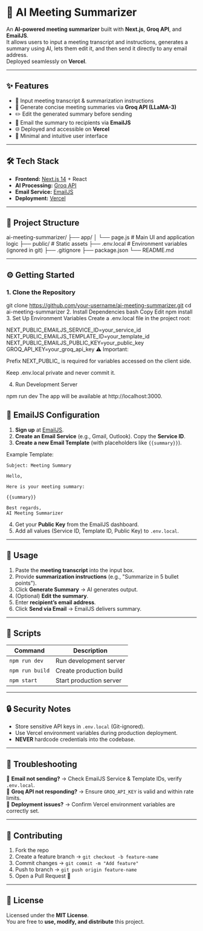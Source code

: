 # 📝 AI Meeting Summarizer

An **AI-powered meeting summarizer** built with **Next.js**, **Groq API**, and **EmailJS**.  
It allows users to input a meeting transcript and instructions, generates a summary using AI, lets them edit it, and then send it directly to any email address.  
Deployed seamlessly on **Vercel**.  

---

## ✨ Features
- 📄 Input meeting transcript & summarization instructions  
- 🤖 Generate concise meeting summaries via **Groq API (LLaMA-3)**  
- ✏️ Edit the generated summary before sending  
- 📧 Email the summary to recipients via **EmailJS**  
- 🌐 Deployed and accessible on **Vercel**  
- 🎨 Minimal and intuitive user interface  

---

## 🛠 Tech Stack
- **Frontend:** [Next.js 14](https://nextjs.org/) + React  
- **AI Processing:** [Groq API](https://groq.com/)  
- **Email Service:** [EmailJS](https://www.emailjs.com/)  
- **Deployment:** [Vercel](https://vercel.com/)  

---

## 📂 Project Structure
ai-meeting-summarizer/
├── app/
│ └── page.js # Main UI and application logic
├── public/ # Static assets
├── .env.local # Environment variables (ignored in git)
├── .gitignore
├── package.json
└── README.md



---

## ⚙️ Getting Started

### 1. Clone the Repository

git clone https://github.com/your-username/ai-meeting-summarizer.git
cd ai-meeting-summarizer
2. Install Dependencies
bash
Copy
Edit
npm install
3. Set Up Environment Variables
Create a .env.local file in the project root:

NEXT_PUBLIC_EMAILJS_SERVICE_ID=your_service_id
NEXT_PUBLIC_EMAILJS_TEMPLATE_ID=your_template_id
NEXT_PUBLIC_EMAILJS_PUBLIC_KEY=your_public_key
GROQ_API_KEY=your_groq_api_key
⚠️ Important:

Prefix NEXT_PUBLIC_ is required for variables accessed on the client side.

Keep .env.local private and never commit it.

4. Run Development Server

npm run dev
The app will be available at http://localhost:3000.
## 📧 EmailJS Configuration  

1. **Sign up** at [EmailJS](https://www.emailjs.com/).  
2. **Create an Email Service** (e.g., Gmail, Outlook). Copy the **Service ID**.  
3. **Create a new Email Template** (with placeholders like `{{summary}}`).  

Example Template:
```
Subject: Meeting Summary

Hello,

Here is your meeting summary:

{{summary}}

Best regards,
AI Meeting Summarizer
```
4. Get your **Public Key** from the EmailJS dashboard.  
5. Add all values (Service ID, Template ID, Public Key) to `.env.local`.  

---

## 🧪 Usage
1. Paste the **meeting transcript** into the input box.  
2. Provide **summarization instructions** (e.g., "Summarize in 5 bullet points").  
3. Click **Generate Summary** → AI generates output.  
4. (Optional) **Edit the summary**.  
5. Enter **recipient’s email address**.  
6. Click **Send via Email** → EmailJS delivers summary.  

---

## 📜 Scripts  

| Command        | Description                  |
|----------------|------------------------------|
| `npm run dev`  | Run development server       |
| `npm run build`| Create production build      |
| `npm start`    | Start production server      |

---

## 🔒 Security Notes  
- Store sensitive API keys in `.env.local` (Git-ignored).  
- Use Vercel environment variables during production deployment.  
- **NEVER** hardcode credentials into the codebase.  

---

## 🐛 Troubleshooting  

🔹 **Email not sending?** → Check EmailJS Service & Template IDs, verify `.env.local`.  
🔹 **Groq API not responding?** → Ensure `GROQ_API_KEY` is valid and within rate limits.  
🔹 **Deployment issues?** → Confirm Vercel environment variables are correctly set.  

---

## 🤝 Contributing  

1. Fork the repo  
2. Create a feature branch → `git checkout -b feature-name`  
3. Commit changes → `git commit -m "Add feature"`  
4. Push to branch → `git push origin feature-name`  
5. Open a Pull Request 🎉  

---

## 📄 License  
Licensed under the **MIT License**.  
You are free to **use, modify, and distribute** this project.  

